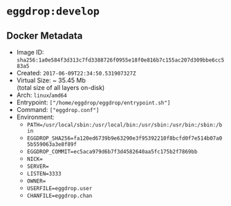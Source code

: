 # `eggdrop:develop`

## Docker Metadata

- Image ID: `sha256:1a0e584f3d313c7fd3388726f0955e18f0e816b7c155ac207d309bbe6cc583a5`
- Created: `2017-06-09T22:34:50.531907327Z`
- Virtual Size: ~ 35.45 Mb  
  (total size of all layers on-disk)
- Arch: `linux`/`amd64`
- Entrypoint: `["/home/eggdrop/eggdrop/entrypoint.sh"]`
- Command: `["eggdrop.conf"]`
- Environment:
  - `PATH=/usr/local/sbin:/usr/local/bin:/usr/sbin:/usr/bin:/sbin:/bin`
  - `EGGDROP_SHA256=fa120ed6739b9e63290e3f95392210f8bcfd0f7e514b07a05b559063a3e8f89f`
  - `EGGDROP_COMMIT=ec5aca979d6b7f3d4582640aa5fc175b2f7869bb`
  - `NICK=`
  - `SERVER=`
  - `LISTEN=3333`
  - `OWNER=`
  - `USERFILE=eggdrop.user`
  - `CHANFILE=eggdrop.chan`
